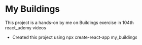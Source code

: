 # My Buildings
This project is a hands-on by me on Buildings exercise in 104th react_udemy videos

* Created this project using npx create-react-app my_buildings
